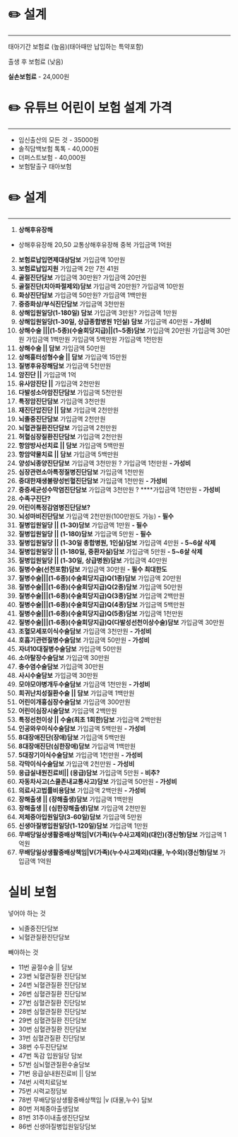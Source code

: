 # ✏️ 설계
---

태아기간 보험료 (높음)(태아때만 납입하는 특약포함)

출생 후 보험료 (낮음)

**실손보험료** - 24,000원

# ✏️ 유튜브 어린이 보험 설계 가격
---

- 임신출산의 모든 것 - 35000원
- 솔직담백보험 톡톡 - 40,000원
- 더퍼스트보험 - 40,000원
- 보험탈출구 태아보험

# ✏️ 설계
---

1. **상해후유장해**

- 상해후유장해 20,50 교통상해후유장해 중복 가입금액 1억원

2. **보험료납입면제대상담보** 가입금액 10만원
3. **보험료납입지원** 가입금액 2만 7천 41원
4. **골절진단담보** 가입금액 30만원? 가입금액 20만원
5. **골절진단(치아파절제외)담보** 가입금액 20만원? 가입금액 10만원
6. **화상진단담보** 가입금액 50만원? 가입금액 1백만원
7. **중증화상/부식진단담보** 가입금액 3천만원
8. **상해입원일당(1-180일) 담보** 가입금액 3만원? 가입금액 1만원
9. **상해입원일당(1-30일, 상급종합병원 1인실) 담보** 가입금액 40만원 **- 가성비**
10. **상해수술 |||(1-5종)(수술회당지급)||(1~5종)담보** 가입금액 20만원 가입금액 30만원 가입금액 1백만원 가입금액 5백만원 가입금액 1천만원
11. **상해수술 || 담보** 가입금액 50만원
12. **상해흉터성형수술 || 담보** 가입금액 15만원
13. **질병후유장해담보** 가입금액 5천만원
14. **암진단 ||** 가입금액 1억
15. **유사암진단 ||** 가입금액 2천만원
16. **다발성소아암진단담보** 가입금액 5천만원
17. **특정암진단담보** 가입금액 3천만원
18. **재진단압진단 || 담보** 가입금액 2천만원
19. **뇌졸중진단담보** 가입금액 2천만원
20. **뇌혈관질환진단담보** 가입금액 2천만원
21. **허혈심장질환진단담보** 가입금액 2천만원
22. **항암방사선치료 || 담보** 가입금액 5백만원
23. **항암약물치료 || 담보** 가입금액 5백만원
24. **양성뇌종양진단담보** 가입금액 3천만원 ? 가입금액 1천만원 **- 가성비**
25. **심장관련소아특정질병진단담보** 가입금액 1천만원
26. **중대한재생불량성빈혈진단담보** 가입금액 1천만원 **- 가성비**
27. **중증세균성수막염진단담보** 가입금액 3천만원 ? ****가입금액 1천만원 **- 가성비**
28. **수족구진단?**
29. **어린이특정감염병진단담보?**
30. **뇌성마비진단담보** 가입금액 2천만원(100만원도 가능) **- 필수**
31. **질병입원일당 || (1-30)담보** 가입금액 1만원 **- 필수**
32. **질병입원일당 || (1-180)담보** 가입금액 5만원 **- 필수**
33. **질병입원일당 || (1-30일 종합병원, 1인실)담보** 가입금액 4만원 **- 5~6살 삭제**
34. **질병입원일당 || (1-180일, 중환자실)담보** 가입금액 5만원 **- 5~6살 삭제**
35. **질병입원일당 || (1-30일, 상급병원)담보** 가입금액 40만원
36. **질병수술(선천포함)담보** 가입금액 30만원 **- 필수 최대한도**
37. **질병수술|||(1-6종)(수술회당지급)Q(1종)담보** 가입금액 20만원
38. **질병수술|||(1-6종)(수술회당지급)Q(2종)담보** 가입금액 50만원
39. **질병수술|||(1-6종)(수술회당지급)Q(3종)담보** 가입금액 2백만원
40. **질병수술|||(1-6종)(수술회당지급)Q(4종)담보** 가입금액 5백만원
41. **질병수술|||(1-6종)(수술회당지급)Q(5종)담보** 가입금액 1천만원
42. **질병수술|||(1-6종)(수술회당지급)Q(다발성선천이상수술)담보** 가입금액 30만원
43. **조혈모세포이식수술담보** 가입금액 3천만원 **- 가성비**
44. **호흡기관련질병수술담보** 가입금액 50만원 **- 가성비**
45. **자녀10대질병수술담보** 가입금액 50만원
46. **소아탈장수술담보** 가입금액 30만원
47. **충수염수술담보** 가입금액 30만원
48. **사시수술담보** 가입금액 30만원
49. **모야모야병개두수술담보** 가입금액 1천만원 **- 가성비**
50. **희귀난치성질환수술 || 담보** 가입금액 1백만원
51. **어린이개흉심장수술담보** 가입금액 300만원
52. **어린이심장시술담보** 가입금액 2백만원
53. **특정선천이상 || 수술(최초 1회한)담보** 가입금액 2백만원
54. **인공와우이식수술담보** 가입금액 5백만원 **- 가성비**
55. **8대장애진단(장애)담보** 가입금액 5백만원
56. **8대장애진단(심한장애)담보** 가입금액 1백만원
57. **5대장기이식수술담보** 가입금액 1천만원 **- 가성비**
58. **각막이식수술담보** 가입금액 2천만원 **- 가성비**
59. **응급실내원진료비|| (응급)담보** 가입금액 5만원 **- 비추?**
60. **자동차사고(스쿨존내교통사고)담보** 가입금액 50만원 **- 가성비**
61. **의료사고법률비용담보** 가입금액 2백만원 **- 가성비**
62. **장해출생 || (장해출생)담보** 가입금액 1백만원
63. **장해출생 || (심한장해출생)담보** 가입금액 2천만원
64. **저체중아입원일당(3-60일)담보** 가입금액 5만원
65. **신생아질병입원일당(1-120일)담보** 가입금액 1만원
66. **무배당일상생활중배상책임|V(가족)(누수사고제외)(대인)(갱신형)담보** 가입금액 1억원
67. **무배당일상생활중배상책임|V(가족)(누수사고제외)(대물, 누수외)(갱신형)담보** 가입금액 1억원

# 실비 보험

넣어야 하는 것

- 뇌졸중진단담보
- 뇌혈관질환진단담보

빼야하는 것

- 11번 골절수술 || 담보
- 23번 뇌혈관질환 진단담보
- 24번 뇌혈관질환 진단담보
- 26번 심혈관질환 진단담보
- 27번 심혈관질환 진단담보
- 28번 심혈관질환 진단담보
- 29번 심혈관질환 진단담보
- 30번 심혈관질환 진단담보
- 31번 심혈관질환 진단담보
- 38번 수두진단담보
- 47번 독감 입원일당 담보
- 57번 심뇌혈관질환수술담보
- 71번 응급실내원진료비 || 담보
- 74번 시력치료담보
- 75번 시력교정담보
- 78번 무배당일상생활중배상책임 |v (대물,누수) 담보
- 80번 저체중아출생담보
- 81번 31주이내출생진단담보
- 86번 신생아질병입원일당담보